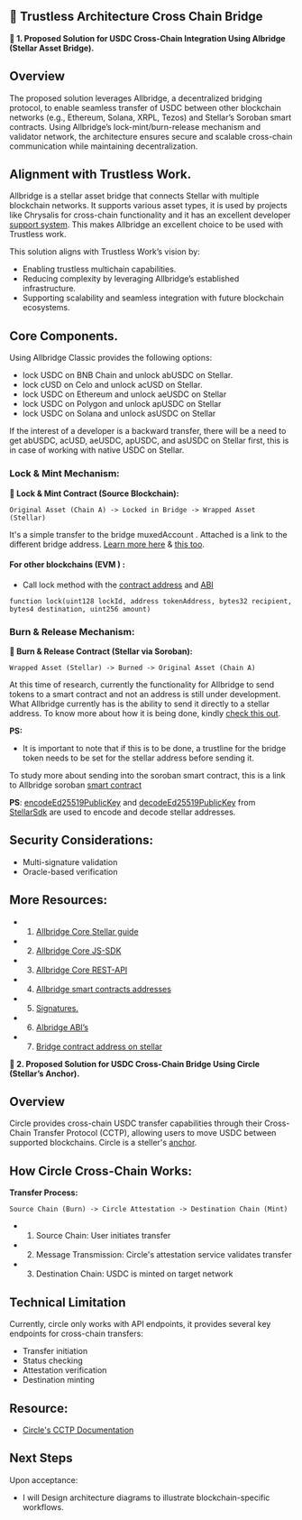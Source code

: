## 📝 Trustless Architecture Cross Chain Bridge

**🚀 1. Proposed Solution for USDC Cross-Chain Integration Using Albridge (Stellar Asset Bridge).**

## Overview

The proposed solution leverages Allbridge, a decentralized bridging protocol, to enable seamless transfer of USDC between other blockchain networks (e.g., Ethereum, Solana, XRPL, Tezos) and  Stellar’s Soroban smart contracts. Using Allbridge’s lock-mint/burn-release mechanism and validator network, the architecture ensures secure and scalable cross-chain communication while maintaining decentralization.


## Alignment with Trustless Work.

Allbridge is a stellar asset bridge that connects Stellar with multiple blockchain networks. It supports various asset types, it is used by projects like Chrysalis for cross-chain functionality and  it has an excellent developer [support system](https://discord.gg/KuN6sFTq). This makes Allbridge an excellent choice to be used with Trustless work.

This solution aligns with Trustless Work’s vision by:
- Enabling trustless multichain capabilities.
- Reducing complexity by leveraging Allbridge’s established infrastructure.
- Supporting scalability and seamless integration with future blockchain ecosystems.


## Core Components.

Using Allbridge Classic provides the following options:
- lock USDC on BNB Chain and unlock abUSDC on Stellar.
- lock cUSD on Celo and unlock acUSD on Stellar.
- lock USDC on Ethereum and unlock aeUSDC on Stellar
- lock USDC on Polygon and unlock apUSDC on Stellar
- lock USDC on Solana and unlock asUSDC on Stellar


If the interest of a developer is a backward transfer, there will be a need to get abUSDC, acUSD, aeUSDC, apUSDC, and asUSDC on Stellar first, this is in case of working with native USDC on Stellar.


### Lock & Mint Mechanism:

**🚀 Lock & Mint Contract (Source Blockchain):**

```
Original Asset (Chain A) -> Locked in Bridge -> Wrapped Asset (Stellar)
```

It's a simple transfer to the bridge muxedAccount . Attached is a link to the different bridge address.  [Learn more here](https://docs.allbridge.io/allbridge-overview/bridge-contracts) & [this too](https://github.com/allbridge-io/allbridge-contract-docs?tab=readme-ov-file#lock-tokens-1).


#### For other blockchains (EVM ) :
- Call lock method with the [contract address](https://docs.allbridge.io/allbridge-overview/bridge-contracts) and [ABI](https://github.com/allbridge-io/allbridge-contract-docs/blob/master/allbridge-multisig-abi.json)

```solidity
function lock(uint128 lockId, address tokenAddress, bytes32 recipient, bytes4 destination, uint256 amount)
```



### Burn & Release Mechanism:

**🚀 Burn & Release Contract (Stellar via Soroban):**

```
Wrapped Asset (Stellar) -> Burned -> Original Asset (Chain A)
```

At this time of research, currently the functionality for Allbridge to send tokens to a smart contract and not an address is still under development. 
What Allbridge currently has is the ability to send it directly to a stellar address. To know more about how it is being done, kindly [check this out](https://github.com/allbridge-io/allbridge-contract-docs?tab=readme-ov-file#stellar-1).

**PS:**
- It is important to note that if this is to be done, a trustline for the bridge token needs to be set for the stellar address before sending it.


To study more about sending into the soroban smart contract, this is a link to Allbridge soroban [smart contract](https://github.com/allbridge-io/allbridge-core-soroban-contracts/tree/main)



**PS**: [encodeEd25519PublicKey](https://stellar.github.io/js-stellar-sdk/StrKey.html#.encodeEd25519PublicKey) and [decodeEd25519PublicKey](https://stellar.github.io/js-stellar-sdk/StrKey.html#.decodeEd25519PublicKey) from [StellarSdk](https://github.com/stellar/js-stellar-base) are used to encode and decode stellar addresses.



## Security Considerations:

- Multi-signature validation
- Oracle-based verification



## More Resources:
- 1. [Allbridge Core Stellar guide](https://docs-core.allbridge.io/sdk/guides/stellar/transfer)
- 2. [Allbridge Core JS-SDK](https://github.com/allbridge-io/allbridge-core-js-sdk/blob/main/examples/src/examples/bridge/srb/srb-send-full-example.ts)
- 3. [Allbridge Core REST-API](https://github.com/allbridge-io/allbridge-core-rest-api/blob/master/examples/src/usage/bridge/srb/srb-send-full-example.ts)
- 4. [Allbridge smart contracts addresses](https://docs.allbridge.io/allbridge-overview/bridge-contracts#stellar-bridge-contracts)
- 5. [Signatures.](https://allbridgeapi.net/sign/%7BtransactionId%7D)
- 6. [Albridge ABI’s](https://github.com/allbridge-io/allbridge-contract-docs/blob/master/allbridge-multisig-abi.json)
- 7. [Bridge contract address on stellar](https://stellar.expert/explorer/public/account/GALLBRBQHAPW5FOVXXHYWR6J4ZDAQ35BMSNADYGBW25VOUHUYRZM4XIL)





**🚀 2. Proposed Solution for USDC Cross-Chain Bridge Using Circle (Stellar’s Anchor).**


## Overview
Circle provides cross-chain USDC transfer capabilities through their Cross-Chain Transfer Protocol (CCTP), allowing users to move USDC between supported blockchains.   Circle is a steller's [anchor](https://anchors.stellar.org/?s=circle).


## How Circle Cross-Chain Works:

**Transfer Process:**

```
Source Chain (Burn) -> Circle Attestation -> Destination Chain (Mint)
```

- 1. Source Chain: User initiates transfer
- 2. Message Transmission: Circle's attestation service validates transfer
- 3. Destination Chain: USDC is minted on target network


## Technical Limitation
Currently, circle only works with API endpoints, it provides several key endpoints for cross-chain transfers:

- Transfer initiation
- Status checking
- Attestation verification
- Destination minting


## Resource:

- [Circle's CCTP Documentation](https://developers.circle.com/stablecoins/docs/cctp-getting-started)




## Next Steps
Upon acceptance:
- I will Design architecture diagrams to illustrate blockchain-specific workflows.
